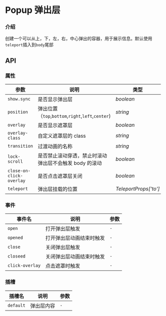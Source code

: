 # Popup 弹出层

### 介绍

创建一个可以从上，下，左，右，中心弹出的容器，用于展示信息。默认使用`teleport`插入到`body`尾部

## API

### 属性

| 参数                     | 说明                                                   | 类型                  | 默认值   |
| ------------------------ | ------------------------------------------------------ | --------------------- | -------- |
| `show.sync`              | 是否显示弹出层                                         | _boolean_             | `false`  |
| `position`               | 弹出位置（`top`,`bottom`,`right`,`left`,`center`)      | _string_              | `center` |
| `overlay`                | 是否显示遮罩层                                         | _boolean_             | `true`   |
| `overlay-class`          | 自定义遮罩层的 class                                   | _string_              | `-`      |
| `transition`             | 过渡动画的名称                                         | _string_              | `-`      |
| `lock-scroll`            | 是否禁止滚动穿透，禁止时滚动弹出层不会触发 body 的滚动 | _boolean_             | `true`   |
| `close-on-click-overlay` | 是否点击遮罩层关闭                                     | _boolean_             | `true`   |
| `teleport`               | 弹出层挂载的位置                                       | _TeleportProps['to']_ | `-`      |

### 事件

| 事件名          | 说明                     | 参数 |
| --------------- | ------------------------ | ---- |
| `open`          | 打开弹出层触发           | `-`  |
| `opened`        | 打开弹出层动画结束时触发 | `-`  |
| `close`         | 关闭弹出层触发           | `-`  |
| `closeed`       | 关闭弹出层动画结束时触发 | `-`  |
| `click-overlay` | 点击遮罩时触发           | `-`  |

### 插槽

| 插槽名    | 说明       | 参数 |
| --------- | ---------- | ---- |
| `default` | 弹出层内容 | `-`  |

